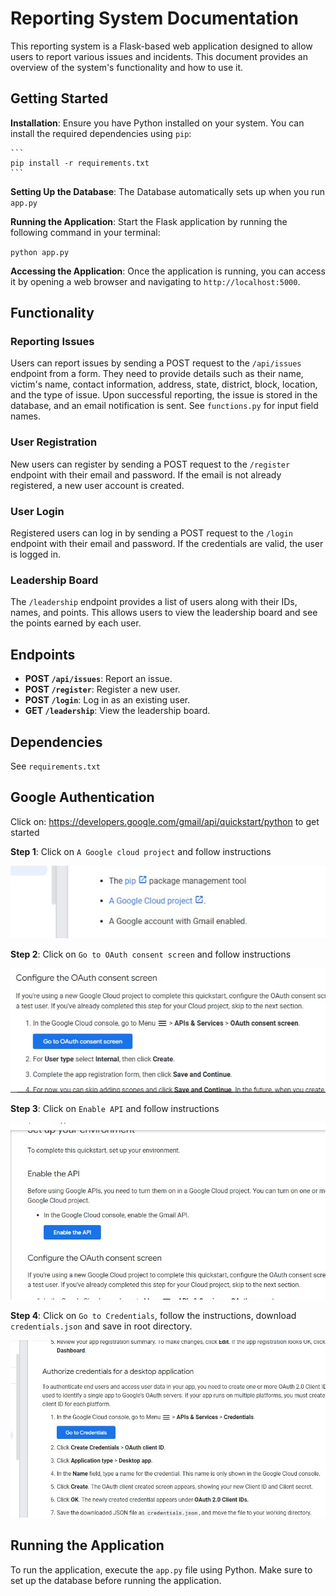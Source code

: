 # Reporting System Documentation

This reporting system is a Flask-based web application designed to allow users to report various issues and incidents. This document provides an overview of the system's functionality and how to use it.

## Getting Started

**Installation**: Ensure you have Python installed on your system. You can install the required dependencies using `pip`:

    ```
    pip install -r requirements.txt
    ```

**Setting Up the Database**: The Database automatically sets up when you run `app.py`

**Running the Application**: Start the Flask application by running the following command in your terminal:

`python app.py`

**Accessing the Application**: Once the application is running, you can access it by opening a web browser and navigating to `http://localhost:5000`.

## Functionality

### Reporting Issues

Users can report issues by sending a POST request to the `/api/issues` endpoint from a form. They need to provide details such as their name, victim's name, contact information, address, state, district, block, location, and the type of issue. Upon successful reporting, the issue is stored in the database, and an email notification is sent.
See `functions.py` for input field names.

### User Registration

New users can register by sending a POST request to the `/register` endpoint with their email and password. If the email is not already registered, a new user account is created.

### User Login

Registered users can log in by sending a POST request to the `/login` endpoint with their email and password. If the credentials are valid, the user is logged in.

### Leadership Board

The `/leadership` endpoint provides a list of users along with their IDs, names, and points. This allows users to view the leadership board and see the points earned by each user.

## Endpoints

- **POST `/api/issues`**: Report an issue.
- **POST `/register`**: Register a new user.
- **POST `/login`**: Log in as an existing user.
- **GET `/leadership`**: View the leadership board.

## Dependencies

See `requirements.txt`

## Google Authentication

Click on: https://developers.google.com/gmail/api/quickstart/python to get started

**Step 1**: Click on `A Google cloud project` and follow instructions

![Google cloud Project link](/readme/cloud_project.jpg)

**Step 2**: Click on `Go to OAuth consent screen` and follow instructions

![Google cloud Project link](/readme/consent_screen.jpg)

**Step 3**: Click on `Enable API` and follow instructions

![Google cloud Project link](/readme/enable_api.jpg)

**Step 4**: Click on `Go to Credentials`, follow the instructions, download `credentials.json` and save in root directory.

![Google cloud Project link](/readme/credentials.jpg)

## Running the Application

To run the application, execute the `app.py` file using Python. Make sure to set up the database before running the application.
